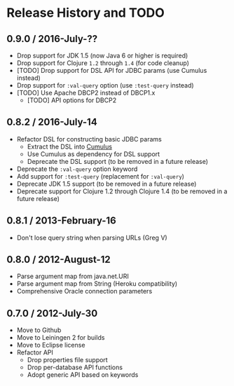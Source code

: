 # Release History and TODO


## 0.9.0 / 2016-July-??

* Drop support for JDK 1.5 (now Java 6 or higher is required)
* Drop support for Clojure `1.2` through `1.4` (for code cleanup)
* [TODO] Drop support for DSL API for JDBC params (use Cumulus instead)
* Drop support for `:val-query` option (use `:test-query` instead)
* [TODO] Use Apache DBCP2 instead of DBCP1.x
  * [TODO] API options for DBCP2


## 0.8.2 / 2016-July-14

* Refactor DSL for constructing basic JDBC params
  * Extract the DSL into [Cumulus](https://github.com/kumarshantanu/cumulus)
  * Use Cumulus as dependency for DSL support
  * Deprecate the DSL support (to be removed in a future release)
* Deprecate the `:val-query` option keyword
* Add support for `:test-query` (replacement for `:val-query`)
* Deprecate JDK 1.5 support (to be removed in a future release)
* Deprecate support for Clojure 1.2 through Clojure 1.4 (to be removed in a future release)


## 0.8.1 / 2013-February-16

* Don't lose query string when parsing URLs (Greg V)

## 0.8.0 / 2012-August-12

* Parse argument map from java.net.URI
* Parse argument map from String (Heroku compatibility)
* Comprehensive Oracle connection parameters


## 0.7.0 / 2012-July-30

* Move to Github
* Move to Leiningen 2 for builds
* Move to Eclipse license
* Refactor API
  * Drop properties file support
  * Drop per-database API functions
  * Adopt generic API based on keywords

